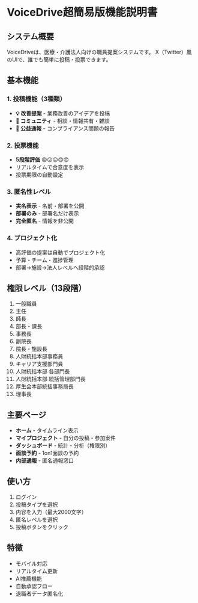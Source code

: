 # VoiceDrive超簡易版機能説明書

## システム概要
VoiceDriveは、医療・介護法人向けの職員提案システムです。
X（Twitter）風のUIで、誰でも簡単に投稿・投票できます。

## 基本機能

### 1. 投稿機能（3種類）
- **💡 改善提案** - 業務改善のアイデアを投稿
- **👥 コミュニティ** - 相談・情報共有・雑談
- **🚨 公益通報** - コンプライアンス問題の報告

### 2. 投票機能
- **5段階評価** 😠😕😐😊😍
- リアルタイムで合意度を表示
- 投票期限の自動設定

### 3. 匿名性レベル
- **実名表示** - 名前・部署を公開
- **部署のみ** - 部署名だけ表示
- **完全匿名** - 情報を非公開

### 4. プロジェクト化
- 高評価の提案は自動でプロジェクト化
- 予算・チーム・進捗管理
- 部署→施設→法人レベルへ段階的承認

## 権限レベル（13段階）
1. 一般職員
2. 主任
3. 師長
4. 部長・課長
5. 事務長
6. 副院長
7. 院長・施設長
8. 人財統括本部事務員
9. キャリア支援部門員
10. 人財統括本部 各部門長
11. 人財統括本部 統括管理部門長
12. 厚生会本部統括事務局長
13. 理事長

## 主要ページ
- **ホーム** - タイムライン表示
- **マイプロジェクト** - 自分の投稿・参加案件
- **ダッシュボード** - 統計・分析（権限別）
- **面談予約** - 1on1面談の予約
- **内部通報** - 匿名通報窓口

## 使い方
1. ログイン
2. 投稿タイプを選択
3. 内容を入力（最大2000文字）
4. 匿名レベルを選択
5. 投稿ボタンをクリック

## 特徴
- モバイル対応
- リアルタイム更新
- AI推薦機能
- 自動承認フロー
- 退職者データ匿名化
